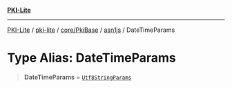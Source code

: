[**PKI-Lite**](../../../../../../README.md)

---

[PKI-Lite](../../../../../../README.md) / [pki-lite](../../../../../README.md) / [core/PkiBase](../../../README.md) / [asn1js](../README.md) / DateTimeParams

# Type Alias: DateTimeParams

> **DateTimeParams** = [`Utf8StringParams`](../interfaces/Utf8StringParams.md)
